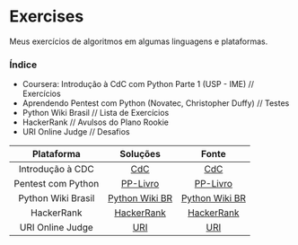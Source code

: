 # Exercises
Meus exercícios de algoritmos em algumas linguagens e plataformas.


### Índice

  - Coursera: Introdução à CdC com Python Parte 1 (USP - IME) // Exercícios
  - Aprendendo Pentest com Python (Novatec, Christopher Duffy) // Testes
  - Python Wiki Brasil // Lista de Exercícios
  - HackerRank // Avulsos do Plano Rookie
  - URI Online Judge // Desafios


|     Plataforma     |                                              Soluções                                             |                                   Fonte                                   |
|:------------------:|:-------------------------------------------------------------------------------------------------:|:-------------------------------------------------------------------------:|
|  Introdução à CDC  | [CdC](https://github.com/deomorxsy/exercises/tree/master/Coursera%20-%20CdC%20com%20Python%20USP) | [CdC](https://www.coursera.org/learn/ciencia-computacao-python-conceitos) |
| Pentest com Python |              [PP-Livro](https://github.com/deomorxsy/exercises/tree/master/PP-Livro)              |         [PP-Livro](https://novatec.com.br/livros/python-pentest/)         |
| Python Wiki Brasil |         [Python Wiki BR](https://github.com/deomorxsy/exercises/tree/master/python-brasil)        |       [Python Wiki BR](https://wiki.python.org.br/ListaDeExercicios)      |
|     HackerRank     |           [HackerRank](https://github.com/deomorxsy/exercises/tree/master/H-Rank/Python)          |          [HackerRank](https://www.hackerrank.com/domains/python)          |
|  URI Online Judge  |     [URI](https://github.com/deomorxsy/exercises/tree/master/Maratonas/URIOnlineJudge/Python)     |        [URI](https://www.urionlinejudge.com.br/judge/pt/categories)       |
